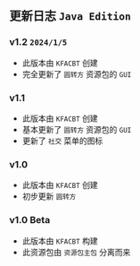 ## 更新日志 `Java Edition`

### v1.2 `2024/1/5`

 - 此版本由 `KFACBT` 创建
 - 完全更新了 `圆转方` 资源包的 `GUI`

### v1.1

 - 此版本由 `KFACBT` 创建
 - 基本更新了 `圆转方` 资源包的 `GUI`
 - 更新了 `社交` 菜单的图标

### v1.0

 - 此版本由 `KFACBT` 创建
 - 初步更新 `圆转方`

### v1.0 Beta

 - 此版本由 `KFACBT` 构建
 - 此资源包由 `资源包主包` 分离而来